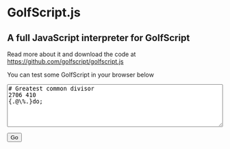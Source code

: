 <style>header a {display:none}</style>
# GolfScript.js

## A full JavaScript interpreter for GolfScript

Read more about it and download the code at <https://github.com/golfscript/golfscript.js>

You can test some GolfScript in your browser below

<script src="/golfscript.js/golfscript.js"></script>
<script>const get = id => document.getElementById(id)</script>

<textarea id="code" placeholder="code" style="width:100%;height:100px"># Greatest common divisor
2706 410
{.@\%.}do;</textarea>
<button onclick="get('output').innerText=GolfScript(get('code').value)">Go</button>
<pre id="output"></pre>
